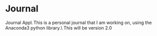 # Journal
Journal App\\
This is a personal journal that I am working on, using the Anaconda3 python library.\\
This will be version 2.0
